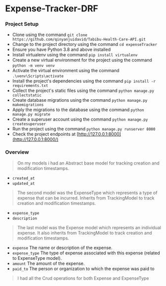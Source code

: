 # Expense-Tracker-DRF
### Project Setup
  - Clone using the command `git clone https://github.com/qinyanjuidavid/Tabibu-Health-Care-API.git`
  - Change to the project directory using the command `cd expenseTracker`
  - Ensure you have Python 3.8 and above installed
  - Install virtualenv using the command `pip install virtualenv`
  - Create a new virtual environment for the project using the command `python -m venv venv`
  - Activate the virtual environment using the command `.\venv\Scripts\activate`
  - Install the project's dependencies using the command `pip install -r requirements.txt`
  - Collect the project's static files using the command `python manage.py collectstatic`
  - Create database migrations using the command `python manage.py makemigrations`
  - Apply the migrations to the database using the command `python manage.py migrate`
  - Create a superuser account using the command `python manage.py createsuperuser`
  - Run the project using the command `python manage.py runserver 8000`
  - Check the project endpoints at [http://127.0.0.1:8000](http://127.0.0.1:8000/)
### Overview
> On my models i had an Abstract base model for tracking creation and modification timestamps.
  - `created_at` 
  - `updated_at`
> The second model was the ExpenseType which represents a type of expense that can be incurred. Inherits from TrackingModel to track creation and modification timestamps.
  - `expense_type`
  - `description`
> The last model was the Expense model which represents an individual expense. It also inherits from TrackingModel to track creation and modification timestamps. 
  - `expense` The name or description of the expense.
  - `expense_type` The type of expense associated with this expense (related to ExpenseType model).
  - `amount` The amount of the expense.
  - `paid_to` The person or organization to which the expense was paid to

> I had all the Crud operations for both Expense and ExpenseType
